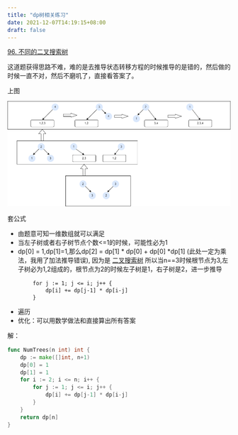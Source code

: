 ```yaml
---
title: "dp树相关练习"
date: 2021-12-07T14:19:15+08:00
draft: false
---
```


 [96. 不同的二叉搜索树](https://leetcode-cn.com/problems/unique-binary-search-trees/)

这道题获得思路不难，难的是去推导状态转移方程的时候推导的是错的，然后做的时候一直不对，然后不磨叽了，直接看答案了。

上图

![lc96.png](https://github.com/lsill/nbook/blob/main/static/images/lc/lc96.png?raw=true)

套公式

- 由题意可知一维数组就可以满足
- 当左子树或者右子树节点个数<=1的时候，可能性必为1
- dp[0] = 1,dp[1]=1,那么dp[2] = dp[1] * dp[0] + dp[0] *dp[1] (此处一定为乘法，我用了加法推导错误), 因为是 [二叉搜索树](https://baike.baidu.com/item/%E4%BA%8C%E5%8F%89%E6%90%9C%E7%B4%A2%E6%A0%91/7077855?fr=aladdin) 所以当n==3时候根节点为3,左子树必为1,2组成的，根节点为2的时候左子树是1，右子树是2，进一步推导

```golang
		for j := 1; j <= i; j++ {
			dp[i] += dp[j-1] * dp[i-j]
		}
```

- 遍历
- 优化：可以用数学做法和直接算出所有答案

解：

```go
func NumTrees(n int) int {
	dp := make([]int, n+1)
	dp[0] = 1
	dp[1] = 1
	for i := 2; i <= n; i++ {
		for j := 1; j <= i; j++ {
			dp[i] += dp[j-1] * dp[i-j]
		}
	}
	return dp[n]
}

```

